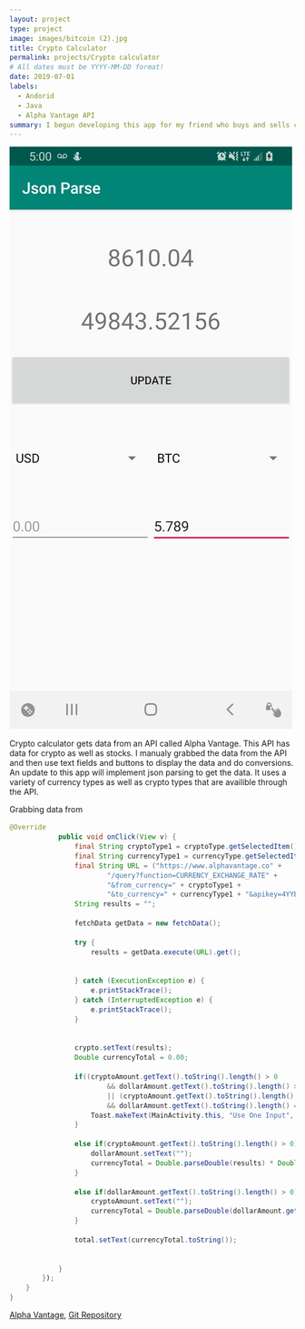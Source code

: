 ```yaml
---
layout: project
type: project
image: images/bitcoin (2).jpg
title: Crypto Calculator
permalink: projects/Crypto calculator
# All dates must be YYYY-MM-DD format!
date: 2019-07-01
labels:
  - Andorid
  - Java
  - Alpha Vantage API
summary: I begun developing this app for my friend who buys and sells cryto to people in Hawaii who dont have access to the exchanges. 
---
```


<img class="" src="../images/cryptoPic1.jpg">


Crypto calculator gets data from an API called Alpha Vantage. This API has data for crypto as well as stocks. I manualy grabbed the data from the API and then use text fields and buttons to display the data and do conversions. An update to this app will implement json parsing to get the data. It uses a variety of currency types as well as crypto types that are availible through the API.

Grabbing data from

```java
@Override
            public void onClick(View v) {
                final String cryptoType1 = cryptoType.getSelectedItem().toString();
                final String currencyType1 = currencyType.getSelectedItem().toString();
                final String URL = ("https://www.alphavantage.co" +
                        "/query?function=CURRENCY_EXCHANGE_RATE" +
                        "&from_currency=" + cryptoType1 +
                        "&to_currency=" + currencyType1 + "&apikey=4YYBRNYMR141GDIL");
                String results = "";
                
                fetchData getData = new fetchData();
                
                try {
                    results = getData.execute(URL).get();
                    
                    
                } catch (ExecutionException e) {
                    e.printStackTrace();
                } catch (InterruptedException e) {
                    e.printStackTrace();
                }
                
                
                crypto.setText(results);
                Double currencyTotal = 0.00;
                
                if((cryptoAmount.getText().toString().length() > 0
                        && dollarAmount.getText().toString().length() > 0)
                        || (cryptoAmount.getText().toString().length() == 0
                        && dollarAmount.getText().toString().length() == 0)) {
                    Toast.makeText(MainActivity.this, "Use One Input", Toast.LENGTH_SHORT).show();
                }
                
                else if(cryptoAmount.getText().toString().length() > 0) {
                    dollarAmount.setText("");
                    currencyTotal = Double.parseDouble(results) * Double.parseDouble(cryptoAmount.getText().toString());
                }

                else if(dollarAmount.getText().toString().length() > 0) {
                    cryptoAmount.setText("");
                    currencyTotal = Double.parseDouble(dollarAmount.getText().toString()) / Double.parseDouble(results);
                }
                
                total.setText(currencyTotal.toString());
                
                
            }
        });
    }
}
```

[Alpha Vantage](https://www.alphavantage.co/), [Git Repository](https://github.com/derekasola/Crypto-Calculator)




